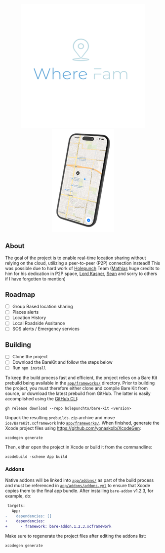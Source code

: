 
<p align="center">
  <img src="images/Logo.png" alt="Image 1" width="400" />
  <img src="images/Mobile.png" alt="Image 2" width="200" />
</p>

## About
The goal of the project is to enable real-time location sharing without relying on the cloud, utilizing a peer-to-peer (P2P) connection instead!! This was possible due to hard work of [Holepunch](https://holepunch.to/) Team ([Mathias](https://github.com/mafintosh) huge credits to him for his dedication in P2P space, [Lord Kasper](https://github.com/kasperisager), [Sean](https://github.com/lejeunerenard) and sorry to others if I have forgotten to mention)

## Roadmap
- [ ] Group Based location sharing
- [ ] Places alerts
- [ ] Location History
- [ ] Local Roadside Assitance
- [ ] SOS alerts / Emergency services

## Building
- [ ] Clone the project
- [ ] Download the BareKit and follow the steps below
- [ ] Run `npm install`

To keep the build process fast and efficient, the project relies on a Bare Kit prebuild being available in the [`app/frameworks/`](app/frameworks) directory. Prior to building the project, you must therefore either clone and compile Bare Kit from source, or download the latest prebuild from GitHub. The latter is easily accomplished using the [GitHub CLI](https://cli.github.com):

```console
gh release download --repo holepunchto/bare-kit <version>
```

Unpack the resulting `prebuilds.zip` archive and move `ios/BareKit.xcframework` into [`app/frameworks/`](app/frameworks). When finished, generate the Xcode project files using <https://github.com/yonaskolb/XcodeGen>:

```console
xcodegen generate
```

Then, either open the project in Xcode or build it from the commandline:

```console
xcodebuild -scheme App build
```

### Addons

Native addons will be linked into [`app/addons/`](app/addons) as part of the build process and must be referenced in [`app/addons/addons.yml`](app/addons/addons.yml) to ensure that Xcode copies them to the final app bundle. After installing `bare-addon` v1.2.3, for example, do:

```diff
 targets:
   App:
-    dependencies: []
+    dependencies:
+      - framework: bare-addon.1.2.3.xcframework
```

Make sure to regenerate the project files after editing the addons list:

```console
xcodegen generate
```
